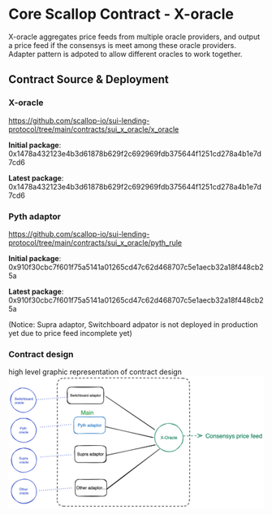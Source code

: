 # Core Scallop Contract - X-oracle
X-oracle aggregates price feeds from multiple oracle providers, and output a price feed if the consensys is meet among these oracle providers.
Adapter pattern is adpoted to allow different oracles to work together.

## Contract Source & Deployment

### X-oracle

https://github.com/scallop-io/sui-lending-protocol/tree/main/contracts/sui_x_oracle/x_oracle

**Initial package**: 0x1478a432123e4b3d61878b629f2c692969fdb375644f1251cd278a4b1e7d7cd6

**Latest package**: 0x1478a432123e4b3d61878b629f2c692969fdb375644f1251cd278a4b1e7d7cd6

### Pyth adaptor

https://github.com/scallop-io/sui-lending-protocol/tree/main/contracts/sui_x_oracle/pyth_rule

**Initial package**: 0x910f30cbc7f601f75a5141a01265cd47c62d468707c5e1aecb32a18f448cb25a

**Latest package**: 0x910f30cbc7f601f75a5141a01265cd47c62d468707c5e1aecb32a18f448cb25a


(Notice: Supra adaptor, Switchboard adpator is not deployed in production yet due to price feed incomplete yet)


### Contract design

high level graphic representation of contract design
![Contract design](graphic/Xoracle-design.png)
